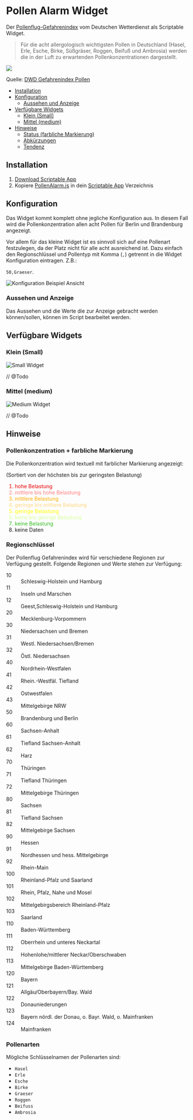 



# Pollen Alarm Widget

Der [Pollenflug-Gefahrenindex](https://www.dwd.de/DE/leistungen/gefahrenindizespollen/gefahrenindexpollen.html) vom Deutschen Wetterdienst als Scriptable Widget.

> Für die acht allergologisch wichtigsten Pollen in Deutschland (Hasel, Erle, Esche, Birke, Süßgräser, Roggen, Beifuß und Ambrosia) werden die in der Luft zu erwartenden Pollenkonzentrationen dargestellt.

![](imgs/Medium-Widget.png)

Quelle: [DWD Gefahrenindex Pollen](https://www.dwd.de/DE/leistungen/gefahrenindizespollen/gefahrenindexpollen.html)

- [Installation](#installation)
- [Konfiguration](#konfiguration)
  - [Aussehen und Anzeige](#aussehen-und-anzeige)
- [Verfügbare Widgets](#verfügbare-widgets)
  - [Klein (Small)](#klein-small)
  - [Mittel (medium)](#mittel-medium)
- [Hinweise](#hinweise)
  - [Status (farbliche Markierung)](#status-farbliche-markierung)
  - [Abkürzungen](#abkürzungen)
  - [Tendenz](#tendenz)

## Installation

1. [Download Scriptable App](https://scriptable.app)
2. Kopiere [PollenAlarm.js](./PollenAlarm.js) in dein [Scriptable App](https://scriptable.app) Verzeichnis

## Konfiguration

Das Widget kommt komplett ohne jegliche Konfiguration aus. In diesem Fall wird die Pollenkonzentration allen acht Pollen für Berlin und Brandenburg angezeigt.

Vor allem für das kleine Widget ist es sinnvoll sich auf eine Pollenart festzulegen, da der Platz nicht für alle acht ausreichend ist. Dazu einfach den Regionschlüssel und Pollentyp mit Komma (`,`) getrennt in die Widget Konfiguration eintragen. Z.B.:

`50,Graeser`.

![Konfiguration Beispiel Ansicht](imgs/Konfiguration.png)

### Aussehen und Anzeige

Das Aussehen und die Werte die zur Anzeige gebracht werden können/sollen, können im Script bearbeitet werden. 

## Verfügbare Widgets

### Klein (Small)

![Small Widget](imgs/Small-Widget.png)

// @Todo

### Mittel (medium)

![Medium Widget](imgs/Medium-Widget.png)

// @Todo


## Hinweise

### Pollenkonzentration + farbliche Markierung

Die Pollenkonzentration wird textuell mit farblicher Markierung angezeigt:

(Sortiert von der höchsten bis zur geringsten Belastung)

<ol>

  <li style="color:#e70003">hohe Belastung</li>
  
  <li style="color:#ff8181">mittlere bis hohe Belastung</li>
  
  <li style="color:#ffac00">mittlere Belastung</li>
  
  <li style="color:#ffd680">geringe bis mittlere Belastung</li>
  
  <li style="color:#feff00">geringe Belastung</li>
  
  <li style="color:#d8ff9c">keine bis geringe Belastung</li>
  
  <li style="color:#35bc23">keine Belastung</li>
  
  <li style="color:#fffff">keine Daten</li>

</ol>


### Regionschlüssel

Der Pollenflug Gefahrenindex wird für verschiedene Regionen zur Verfügung gestellt. Folgende Regionen und Werte stehen zur Verfügung: 

<dl>

  <dt>10</dt>
  <dd>Schleswig-Holstein und Hamburg</dd>

  <dt>11</dt>
  <dd>Inseln und Marschen</dd>
  
  <dt>12</dt>
  <dd>Geest,Schleswig-Holstein und Hamburg</dd>
  
  <dt>20</dt>
  <dd>Mecklenburg-Vorpommern</dd>
  
  <dt>30</dt>
  <dd>Niedersachsen und Bremen</dd>  
  
  <dt>31</dt>
  <dd>Westl. Niedersachsen/Bremen</dd>
  
  <dt>32</dt>
  <dd>Östl. Niedersachsen</dd>
  
  <dt>40</dt>
  <dd>Nordrhein-Westfalen</dd>
  
  <dt>41</dt>
  <dd>Rhein.-Westfäl. Tiefland</dd>
  
  <dt>42</dt>
  <dd>Ostwestfalen</dd>
  
  <dt>43</dt>
  <dd>Mittelgebirge NRW</dd>
  
  <dt>50</dt>
  <dd>Brandenburg und Berlin</dd>
  
  <dt>60</dt>
  <dd>Sachsen-Anhalt</dd>
  
  <dt>61</dt>
  <dd>Tiefland Sachsen-Anhalt</dd>
  
  <dt>62</dt>
  <dd>Harz</dd>
  
  <dt>70</dt>
  <dd>Thüringen</dd>
  
  <dt>71</dt>
  <dd>Tiefland Thüringen</dd>
  
  <dt>72</dt>
  <dd>Mittelgebirge Thüringen</dd>
  
  <dt>80</dt>
  <dd>Sachsen</dd>
  
  <dt>81</dt>
  <dd>Tiefland Sachsen</dd>
  
  <dt>82</dt>
  <dd>Mittelgebirge Sachsen</dd>
  
  <dt>90</dt>
  <dd>Hessen</dd>
  
  <dt>91</dt>
  <dd>Nordhessen und hess. Mittelgebirge</dd>
  
  <dt>92</dt>
  <dd>Rhein-Main</dd>
  
  <dt>100</dt>
  <dd>Rheinland-Pfalz und Saarland</dd>
  
  <dt>101</dt>
  <dd>Rhein, Pfalz, Nahe und Mosel</dd>
  
  <dt>102</dt>
  <dd>Mittelgebirgsbereich Rheinland-Pfalz</dd>
  
  <dt>103</dt>
  <dd>Saarland</dd>
  
  <dt>110</dt>
  <dd>Baden-Württemberg</dd>
  
  <dt>111</dt>
  <dd>Oberrhein und unteres Neckartal</dd>
  
  <dt>112</dt>
  <dd>Hohenlohe/mittlerer Neckar/Oberschwaben</dd>
  
  <dt>113</dt>
  <dd>Mittelgebirge Baden-Württemberg</dd>
  
  <dt>120</dt>
  <dd>Bayern</dd>
  
  <dt>121</dt>
  <dd>Allgäu/Oberbayern/Bay. Wald</dd>
  
  <dt>122</dt>
  <dd>Donauniederungen</dd>
  
  <dt>123</dt>
  <dd>Bayern nördl. der Donau, o. Bayr. Wald, o. Mainfranken</dd>
  
  <dt>124</dt>
  <dd>Mainfranken</dd>

</dl>

### Pollenarten

Mögliche Schlüsselnamen der Pollenarten sind:

* `Hasel`
* `Erle`
* `Esche`
* `Birke`
* `Graeser`
* `Roggen`
* `Beifuss`
* `Ambrosia`
